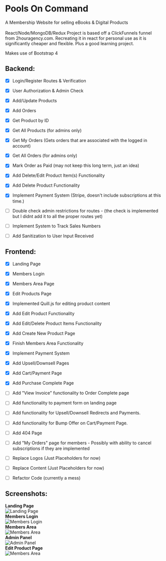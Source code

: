 # Pools On Command
A Membership Website for selling eBooks &amp; Digital Products\
\
React/Node/MongoDB/Redux Project is based off a ClickFunnels funnel from 2houragency.com. Recreating it in react for personal use as it is significantly cheaper and flexible. Plus a good learning project.



Makes use of Bootstrap 4

## Backend:
- [x] Login/Register Routes & Verification
- [x] User Authorization & Admin Check
- [x] Add/Update Products
- [x] Add Orders
- [x] Get Product by ID
- [x] Get All Products (for admins only)
- [x] Get My Orders (Gets orders that are associated with the logged in account)
- [x] Get All Orders (for admins only)
- [x] Mark Order as Paid (may not keep this long term, just an idea)
- [x] Add Delete/Edit Product Item(s) Functionality
- [x] Add Delete Product Functionality
- [x] Implement Payment System (Stripe, doesn't include subscriptions at this time.)
- [ ] Double check admin restrictions for routes - (the check is implemented but I didnt add it to all the proper routes yet)
- [ ] Implement System to Track Sales Numbers
- [ ] Add Sanitization to User Input Received


## Frontend:
- [x] Landing Page
- [x] Members Login
- [x] Members Area Page
- [x] Edit Products Page 
- [x] Implemented Quill.js for editing product content
- [x] Add Edit Product Functionality
- [x] Add Edit/Delete Product Items Functionality
- [x] Add Create New Product Page
- [x] Finish Members Area Functionality
- [x] Implement Payment System
- [x] Add Upsell/Downsell Pages
- [x] Add Cart/Payment Page
- [x] Add Purchase Complete Page
- [ ] Add "View Invoice" functionality to Order Complete page
- [ ] Add functionality to payment form on landing page
- [ ] Add functionality for Upsell/Downsell Redirects and Payments.
- [ ] Add functionality for Bump Offer on Cart/Payment Page.
- [ ] Add 404 Page
- [ ] Add "My Orders" page for members - Possibly with ability to cancel subscriptions if they are implemented
- [ ] Replace Logos (Just Placeholders for now)
- [ ] Replace Content (Just Placeholders for now)
- [ ] Refactor Code (currently a mess)


## Screenshots:
**Landing Page**\
![Landing Page](https://i.imgur.com/EUViVeh.jpg)\
**Members Login**\
![Members Login](https://i.imgur.com/FDqaoHs.jpg)\
**Members Area**\
![Members Area](https://i.imgur.com/2qkOjOI.jpg)\
**Admin Panel**\
![Admin Panel](https://i.imgur.com/4yBCYFg.jpg)\
**Edit Product Page**\
![Members Area](https://i.imgur.com/Rrkvj6j.jpg)
